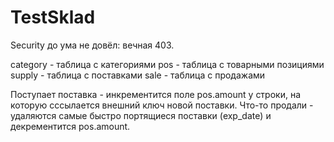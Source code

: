 # TestSklad
Security до ума не довёл: вечная 403.

category - таблица с категориями 
pos - таблица с товарными позициями
supply - таблица с поставками
sale - таблица с продажами

Поступает поставка - инкрементится  поле pos.amount у строки, на которую сссылается внешний ключ новой поставки.
Что-то продали - удаляются самые быстро портящиеся поставки (exp_date) и декрементится pos.amount.
